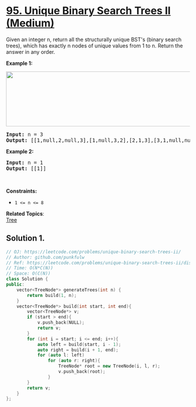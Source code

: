 # [95. Unique Binary Search Trees II (Medium)](https://leetcode.com/problems/unique-binary-search-trees-ii/)

<p>Given an integer n, return all the structurally unique BST's (binary search trees), 
  which has exactly n nodes of unique values from 1 to n. Return the answer in any order.</p>


<p><strong>Example 1:</strong></p>
<img alt="" src="https://assets.leetcode.com/uploads/2021/01/18/uniquebstn3.jpg" style="width: 600px; height: 150px;">
<pre>
<strong>Input:</strong> n = 3
<strong>Output:</strong> [[1,null,2,null,3],[1,null,3,2],[2,1,3],[3,1,null,null,2],[3,2,null,1]]
</pre>

<p><strong>Example 2:</strong></p>
<pre>
<strong>Input:</strong> n = 1
<strong>Output:</strong> [[1]]
</pre>



<p>&nbsp;</p>
<p><strong>Constraints:</strong></p>

<ul>
  <li><code>1 &lt;= n &lt;= 8</code></li>
</ul>



**Related Topics**:  
[Tree](https://leetcode.com/tag/tree/)


## Solution 1.

```cpp
// OJ: https://leetcode.com/problems/unique-binary-search-trees-ii/
// Author: github.com/punkfulw
// Ref: https://leetcode.com/problems/unique-binary-search-trees-ii/discuss/703236/C%2B%2B-Simple-and-short
// Time: O(N*C(N))
// Space: O(C(N))
class Solution {
public:
    vector<TreeNode*> generateTrees(int n) {
        return build(1, n);
    }
    vector<TreeNode*> build(int start, int end){
        vector<TreeNode*> v;
        if (start > end){
            v.push_back(NULL);
            return v;
        }
        for (int i = start; i <= end; i++){
            auto left = build(start, i - 1);
            auto right = build(i + 1, end);
            for (auto l: left)
                for (auto r: right){
                    TreeNode* root = new TreeNode(i, l, r);
                    v.push_back(root);
                }
        }
        return v;
    }
};
```
